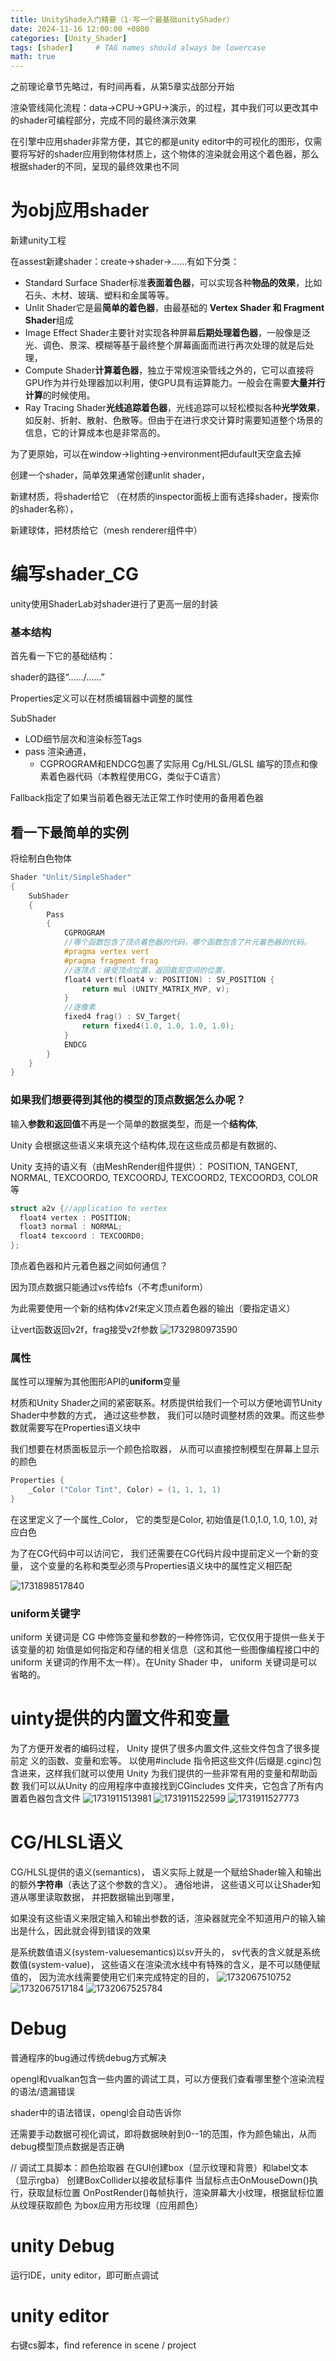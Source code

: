 ```yaml
---
title: UnityShade入门精要（1·写一个最基础unityShader）
date: 2024-11-16 12:00:00 +0800
categories: [Unity_Shader]
tags: [shader]     # TAG names should always be lowercase
math: true
---
```

之前理论章节先略过，有时间再看，从第5章实战部分开始

渲染管线简化流程：data->CPU->GPU->演示，的过程，其中我们可以更改其中的shader可编程部分，完成不同的最终演示效果

在引擎中应用shader非常方便，其它的都是unity editor中的可视化的图形，仅需要将写好的shader应用到物体材质上，这个物体的渲染就会用这个着色器，那么根据shader的不同，呈现的最终效果也不同

# 为obj应用shader

新建unity工程

在assest新建shader：create->shader->……有如下分类：

* Standard Surface Shader标准**表面着色器**，可以实现各种**物品的效果**，比如石头、木材、玻璃、塑料和金属等等。
* Unlit Shader它是最**简单的着色器**，由最基础的 **Vertex Shader 和 Fragment Shader**组成
* Image Effect Shader主要针对实现各种屏幕**后期处理着色器**，一般像是泛光、调色、景深、模糊等基于最终整个屏幕画面而进行再次处理的就是后处理，
* Compute Shader**计算着色器**，独立于常规渲染管线之外的，它可以直接将GPU作为并行处理器加以利用，使GPU具有运算能力。一般会在需要**大量并行计算**的时候使用。
* Ray Tracing Shader**光线追踪着色器**，光线追踪可以轻松模拟各种**光学效果**，如反射、折射、散射、色散等。但由于在进行求交计算时需要知道整个场景的信息，它的计算成本也是非常高的。

为了更原始，可以在window->lighting->environment把dufault天空盒去掉

创建一个shader，简单效果通常创建unlit shader，

新建材质，将shader给它 （在材质的inspector面板上面有选择shader，搜索你的shader名称），

新建球体，把材质给它（mesh renderer组件中）

# 编写shader_CG

unity使用ShaderLab对shader进行了更高一层的封装

### 基本结构

首先看一下它的基础结构：

shader的路径“……/……”

Properties定义可以在材质编辑器中调整的属性

SubShader

* LOD细节层次和渲染标签Tags
* pass 渲染通道，
  * CGPROGRAM和ENDCG包裹了实际用 Cg/HLSL/GLSL 编写的顶点和像素着色器代码（本教程使用CG，类似于C语言）

Fallback指定了如果当前着色器无法正常工作时使用的备用着色器

## 看一下最简单的实例

将绘制白色物体

```c++
Shader "Unlit/SimpleShader"
{
    SubShader
    {
        Pass
        {
            CGPROGRAM
            //哪个函数包含了顶点着色器的代码，哪个函数包含了片元着色器的代码。
            #pragma vertex vert
            #pragma fragment frag
            //逐顶点：接受顶点位置，返回裁剪空间的位置，
            float4 vert(float4 v: POSITION) : SV_POSITION {
                return mul (UNITY_MATRIX_MVP, v);
            }
            //逐像素
            fixed4 frag() : SV_Target{
                return fixed4(1.0, 1.0, 1.0, 1.0); 
            }
            ENDCG
        }
    }
}
```

### 如果我们想要得到其他的模型的顶点数据怎么办呢？

输入**参数和返回值**不再是一个简单的数据类型，而是一个**结构体**,

Unity 会根据这些语义来填充这个结构体,现在这些成员都是有数据的、

Unity 支持的语义有（由MeshRender组件提供）： POSITION, TANGENT, NORMAL, TEXCOORDO, TEXCOORDJ, TEXCOORD2, TEXCOORD3, COLOR 等

```c++
struct a2v {//application to vertex
  float4 vertex : POSITION;
  float3 normal : NORMAL;
  float4 texcoord : TEXCOORD0;
};
```

顶点着色器和片元着色器之间如何通信？

因为顶点数据只能通过vs传给fs（不考虑uniform）

为此需要使用一个新的结构体v2f来定义顶点着色器的输出（要指定语义）

让vert函数返回v2f，frag接受v2f参数
![1732980973590](/assets/img/blog/unityshader/球体.png)
### 属性

属性可以理解为其他图形API的**uniform**变量

材质和Unity Shader之间的紧密联系。材质提供给我们一个可以方便地调节Unity Shader中参数的方式， 通过这些参数， 我们可以随时调整材质的效果。而这些参数就需要写在Properties语义块中

我们想要在材质面板显示一个颜色拾取器， 从而可以直接控制模型在屏幕上显示的颜色

```c++
Properties {
    _Color ("Color Tint", Color) = (1, 1, 1, 1)
}
```

在这里定义了一个属性_Color， 它的类型是Color, 初始值是(1.0,1.0, 1.0, 1.0), 对应白色

为了在CG代码中可以访问它， 我们还需要在CG代码片段中提前定义一个新的变量， 这个变量的名称和类型必须与Properties语义块中的属性定义相匹配

![1731898517840](/assets/img/blog/unityshader/Shaderlab属性类型和CG变量类型.png)

### uniform关键字

uniform 关键词是 CG 中修饰变量和参数的一种修饰词，它仅仅用于提供一些关于该变量的初
始值是如何指定和存储的相关信息（这和其他一些图像编程接口中的 uniform 关键词的作用不太一样）。在Unity Shader 中， uniform 关键词是可以省略的。

# uinty提供的内置文件和变量

为了方便开发者的编码过程， Unity 提供了很多内置文件,这些文件包含了很多提前定
义的函数、变量和宏等。
以使用#include 指令把这些文件(后缀是.cginc)包含进来，这样我们就可以使用 Unity 为我们提供的一些非常有用的变量和帮助函数
我们可以从Unity 的应用程序中直接找到CGincludes 文件夹，它包含了所有内置着色器包含文件
![1731911513981](/assets/img/blog/unityshader/常用包含文件.png)
![1731911522599](/assets/img/blog/unityshader/UnityCG.cginc中一些常用的结构体.png)
![1731911527773](/assets/img/blog/unityshader/UnityCG.cginc中一些常用的帮助函数.png)

# CG/HLSL语义

CG/HLSL提供的语义(semantics)， 语义实际上就是一个赋给Shader输入和输出的额外**字符串**（表达了这个参数的含义）。 通俗地讲， 这些语义可以让Shader知道从哪里读取数据， 并把数据输出到哪里，

如果没有这些语义来限定输入和输出参数的话，渲染器就完全不知道用户的输入输出是什么，因此就会得到错误的效果

是系统数值语义(system-valuesemantics)以sv开头的， sv代表的含义就是系统数值(system-value)， 这些语义在渲染流水线中有特殊的含义，是不可以随便赋值的， 因为流水线需要使用它们来完成特定的目的，
![1732067510752](/assets/img/blog/unityshader/从应用阶段传递模型数据给顶点着色器时Unity支持的常用语义.png)
![1732067517184](/assets/img/blog/unityshader/从顶点着色器传递数据给片元着色器时Unity使用的常用语义.png)
![1732067525784](/assets/img/blog/unityshader/片元着色器输出时Unity支持的常用语义.png)

# Debug

普通程序的bug通过传统debug方式解决

opengl和vualkan包含一些内置的调试工具，可以方便我们查看哪里整个渲染流程的语法/遗漏错误

shader中的语法错误，opengl会自动告诉你

还需要手动数据可视化调试，即将数据映射到0--1的范围，作为颜色输出，从而debug模型顶点数据是否正确

//
调试工具脚本：颜色拾取器
在GUI创建box（显示纹理和背景）和label文本（显示rgba）
创建BoxCollider以接收鼠标事件
当鼠标点击OnMouseDown()执行，获取鼠标位置
OnPostRender()每帧执行，渲染屏幕大小纹理，根据鼠标位置从纹理获取颜色
为box应用方形纹理（应用颜色）

# unity Debug

运行IDE，unity editor，即可断点调试

# unity editor

右键cs脚本，find reference in scene / project
